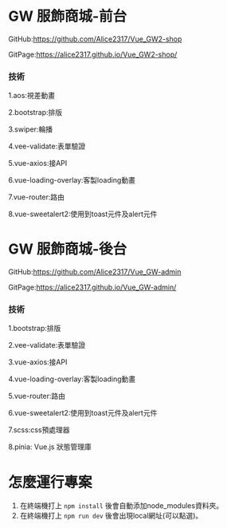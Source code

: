 # GW 服飾商城-前台

GitHub:https://github.com/Alice2317/Vue_GW2-shop

GitPage:https://alice2317.github.io/Vue_GW2-shop/

### 技術

1.aos:視差動畫

2.bootstrap:排版

3.swiper:輪播

4.vee-validate:表單驗證

5.vue-axios:接API

6.vue-loading-overlay:客製loading動畫

7.vue-router:路由

8.vue-sweetalert2:使用到toast元件及alert元件


# GW 服飾商城-後台

GitHub:https://github.com/Alice2317/Vue_GW-admin

GitPage:https://alice2317.github.io/Vue_GW-admin/

### 技術

1.bootstrap:排版

2.vee-validate:表單驗證

3.vue-axios:接API

4.vue-loading-overlay:客製loading動畫

5.vue-router:路由

6.vue-sweetalert2:使用到toast元件及alert元件

7.scss:css預處理器

8.pinia: Vue.js 狀態管理庫


# 怎麼運行專案

1. 在終端機打上 `npm install` 後會自動添加node_modules資料夾。
2. 在終端機打上 `npm run dev` 後會出現local網址(可以點選)。